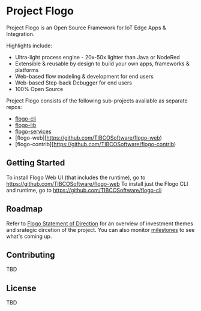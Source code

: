 # Project Flogo

Project Flogo is an Open Source Framework for IoT Edge Apps & Integration. 

Highlights include:
* Ultra-light process engine - 20x-50x lighter than Java or NodeRed
* Extensible & reusable by design to build your own apps, frameworks & platforms 
* Web-based flow modeling & development for end users
* Web-based Step-back Debugger for end users 
* 100% Open Source 

Project Flogo consists of the following sub-projects available as separate repos:
* [flogo-cli](https://github.com/TIBCOSoftware/flogo-cli)
* [flogo-lib](https://github.com/TIBCOSoftware/flogo-lib)
* [flogo-services](https://github.com/TIBCOSoftware/flogo-services)
* [flogo-web][https://github.com/TIBCOSoftware/flogo-web)
* [flogo-contrib][https://github.com/TIBCOSoftware/flogo-contrib)

## Getting Started
To install Flogo Web UI (that includes the runtime), go to https://github.com/TIBCOSoftware/flogo-web
To install just the Flogo CLI and runtime, go to https://github.com/TIBCOSoftware/flogo-cli

## Roadmap
Refer to [Flogo Statement of Direction](roadmap.md) for an overview of investment themes and srategic dircetion of the project. You can also monitor [milestones](https://github.com/TIBCOSoftware/flogo/milestones) to see what's coming up. 

## Contributing 
TBD



## License
TBD

